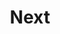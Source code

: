 ---
title: "Next"
meta_title: "Next Themes | A Curated Directory Of Free Next Themes"
meta_description: "A curated directory of best free Next themes created by independent web designers & developers that are open source, MIT licensed & available for free to download."
icon: images/icons/next.svg
official_url: https://nextjs.org/
github_path: vercel/next.js
twitter_username: vercel
license: MIT
license_url: "https://github.com/vercel/next.js/blob/canary/license.md"
language: JavaScript
taxonomy: ssg
url: /next-themes
short_description: "Next. js has introduced us to a better way of building static-generated websites with more dynamic performance. SSG describes the process of building websites that render at build time."
promotion:
  enable: true
  title: "Stay up to date with Jamstack resources & news"
  mailchimp_form_action: "#"
  button_label: "Subscribe"
---